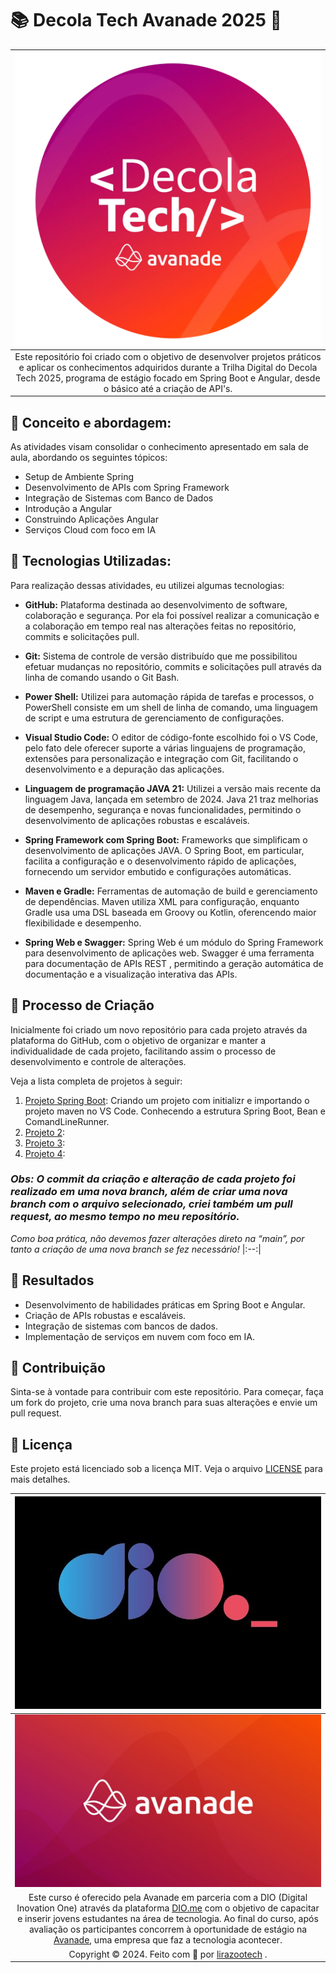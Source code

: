 # 📚 Decola Tech Avanade 2025 🚀

| [![Decola Tech](/assets/img/logo_programa_decola_tech.png)](https://web.dio.me/track/decola-tech-2025) |
|:--:|
| Este repositório foi criado com o objetivo de desenvolver projetos práticos e aplicar os conhecimentos adquiridos durante a Trilha Digital do Decola Tech 2025, programa de estágio focado em Spring Boot e Angular, desde o básico até a criação de API's. |

## 🎯 Conceito e abordagem:

As atividades visam consolidar o conhecimento apresentado em sala de aula, abordando os seguintes tópicos:

- Setup de Ambiente Spring
- Desenvolvimento de APIs com Spring Framework
- Integração de Sistemas com Banco de Dados
- Introdução a Angular
- Construindo Aplicações Angular
- Serviços Cloud com foco em IA

## 🤖 Tecnologias Utilizadas:

Para realização dessas atividades, eu utilizei algumas tecnologias:

- **GitHub:** Plataforma destinada ao desenvolvimento de software, colaboração e segurança. Por ela foi possível realizar a comunicação e a colaboração em tempo real nas alterações feitas no repositório, commits e solicitações pull.

- **Git:** Sistema de controle de versão distribuído que me possibilitou efetuar mudanças no repositório, commits e solicitações pull através da linha de comando usando o Git Bash.

- **Power Shell:** Utilizei para automação rápida de tarefas e processos, o PowerShell consiste em um shell de linha de comando, uma linguagem de script e uma estrutura de gerenciamento de configurações.

- **Visual Studio Code:** O editor de código-fonte escolhido foi o VS Code, pelo fato dele oferecer suporte a várias linguajens de programação, extensões para personalização e integração com Git, facilitando o desenvolvimento e a depuração das aplicações.

- **Linguagem de programação JAVA 21:** Utilizei a versão mais recente da linguagem Java, lançada em setembro de 2024. Java 21 traz melhorias de desempenho, segurança e novas funcionalidades, permitindo o desenvolvimento de aplicações robustas e escaláveis.

- **Spring Framework com Spring Boot:** Frameworks que simplificam o desenvolvimento de aplicações JAVA. O Spring Boot, em particular, facilita a configuração e o desenvolvimento rápido de aplicações, fornecendo um servidor embutido e configurações automáticas. 

- **Maven e Gradle:** Ferramentas de automação de build e gerenciamento de dependências. Maven utiliza XML para configuração, enquanto Gradle usa uma DSL baseada em Groovy ou Kotlin, oferencendo maior flexibilidade e desempenho.

- **Spring Web e Swagger:** Spring Web é um módulo do Spring Framework para desenvolvimento de aplicações web. Swagger é uma ferramenta para documentação de APIs REST , permitindo a geração automática de documentação e a visualização interativa das APIs.

## 🧐 Processo de Criação

Inicialmente foi criado um novo repositório para cada projeto através da plataforma do GitHub, com o objetivo de organizar e manter a individualidade de cada projeto, facilitando assim o processo de desenvolvimento e controle de alterações.

Veja a lista completa de projetos à seguir:

1. <a href="" target="_blank">Projeto Spring Boot</a>: Criando um projeto com initializr e importando o projeto maven no VS Code. Conhecendo a estrutura Spring Boot, Bean e ComandLineRunner.
2. <a href="" target="_blank">Projeto 2</a>:
3. <a href="" target="_blank">Projeto 3</a>:
4. <a href="" target="_blank">Projeto 4</a>:

### *Obs: O commit da criação e alteração de cada projeto foi realizado em uma nova branch, além de criar uma nova branch com o arquivo selecionado, criei também um pull request, ao mesmo tempo no meu repositório.*

*Como boa prática, não devemos fazer alterações direto na “main”, por tanto a criação de uma nova branch se fez necessário!*
|:--:|

## 🚀 Resultados

- Desenvolvimento de habilidades práticas em Spring Boot e Angular.
- Criação de APIs robustas e escaláveis.
- Integração de sistemas com bancos de dados.
- Implementação de serviços em nuvem com foco em IA.

## 🔧 Contribuição
Sinta-se à vontade para contribuir com este repositório. Para começar, faça um fork do projeto, crie uma nova branch para suas alterações e envie um pull request.

## 📜 Licença
Este projeto está licenciado sob a licença MIT. Veja o arquivo <a href="https://github.com/lirazootech/DecolaTechAvanade2025/blob/main/LICENSE" target="_blank">LICENSE</a> para mais detalhes.


| [![DIO](/assets/img/logo_empresa_DIO.png)](https://web.dio.me/) |
|:--:|
| [![Avanade](/assets/img/logo_empresa_avanade.png)](https://www.avanade.com/pt-br) |
| Este curso é oferecido pela Avanade em parceria com a DIO (Digital Inovation One) através da plataforma <a href="https://web.dio.me/" target="_blank">DIO.me</a> com o objetivo de capacitar e inserir jovens estudantes na área de tecnologia. Ao final do curso, após avaliação os participantes concorrem à oportunidade de estágio na <a href="https://www.avanade.com/pt-br" target="_blank">Avanade</a>, uma empresa que faz a tecnologia acontecer. |
| Copyright © 2024. Feito com 🧡 por <a href="https://github.com/lirazootech/" target="_blank">lirazootech</a> . |
